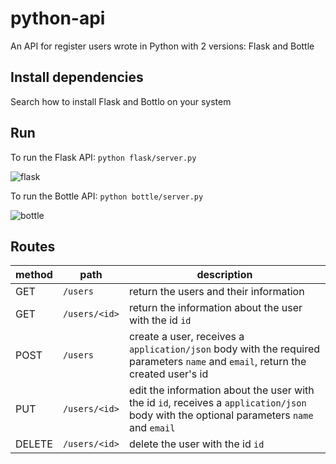 # python-api
An API for register users wrote in Python with 2 versions: Flask and Bottle

## Install dependencies
Search how to install Flask and Bottlo on your system

## Run
To run the Flask API: ```python flask/server.py```

![flask](https://user-images.githubusercontent.com/62714153/99418577-ef231480-28d9-11eb-93ac-051f925401d1.gif)

To run the Bottle API: ```python bottle/server.py```

![bottle](https://user-images.githubusercontent.com/62714153/99418594-f5b18c00-28d9-11eb-8c72-430301145cc0.gif)

## Routes
| method | path          | description                                                                                                                              |
|--------|---------------|------------------------------------------------------------------------------------------------------------------------------------------|
| GET    | `/users`      | return the users and their information                                                                                                   |
| GET    | `/users/<id>` | return the information about the user with the id `id`                                                                                   |
| POST   | `/users`      | create a user, receives a `application/json` body with the required parameters `name` and `email`, return the created user's id          |
| PUT    | `/users/<id>` | edit the information about the user with the id `id`, receives a `application/json` body with the optional parameters `name` and `email` |
| DELETE | `/users/<id>` | delete the user with the id `id`                                                                                                         |